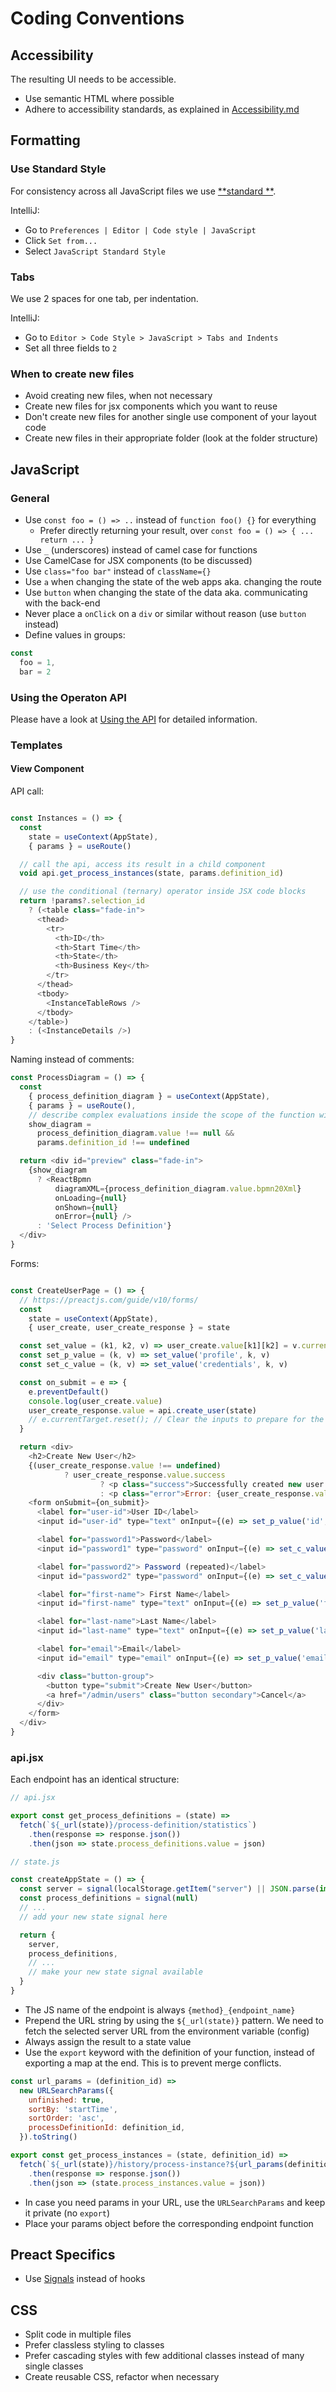 # Coding Conventions

## Accessibility

The resulting UI needs to be accessible.

- Use semantic HTML where possible
- Adhere to accessibility standards, as explained
  in [Accessibility.md](Accessibility.md)

## Formatting

### Use Standard Style

For consistency across all JavaScript files we use [**standard
**](https://github.com/standard/standard?tab=readme-ov-file).

IntelliJ:

- Go to `Preferences | Editor | Code style | JavaScript`
- Click `Set from...`
- Select `JavaScript Standard Style`

### Tabs

We use 2 spaces for one tab, per indentation. 

IntelliJ:

- Go to `Editor > Code Style > JavaScript > Tabs and Indents`
- Set all three fields to `2`

### When to create new files

- Avoid creating new files, when not necessary
- Create new files for jsx components which you want to reuse 
- Don't create new files for another single use component of your layout code
- Create new files in their appropriate folder (look at the folder structure)

## JavaScript

### General

- Use `const foo = () => ..` instead of `function foo() {}` for everything
    - Prefer directly returning your result, over
      `const foo = () => { ... return ... }`
- Use `_` (underscores) instead of camel case for functions
- Use CamelCase for JSX components (to be discussed)
- Use `class="foo bar"` instead of `className={}`
- Use `a` when changing the state of the web apps aka. changing the route
- Use `button` when changing the state of the data aka. communicating with the back-end
- Never place a `onClick` on a `div` or similar without reason (use `button` instead)
- Define values in groups:

```js
const 
  foo = 1,
  bar = 2
```

### Using the Operaton API

Please have a look at [Using the API](Using-the-API.md) for detailed information.

### Templates

#### View Component

API call:

```js

const Instances = () => {
  const
    state = useContext(AppState),
    { params } = useRoute()

  // call the api, access its result in a child component
  void api.get_process_instances(state, params.definition_id)

  // use the conditional (ternary) operator inside JSX code blocks
  return !params?.selection_id
    ? (<table class="fade-in">
      <thead>
        <tr>
          <th>ID</th>
          <th>Start Time</th>
          <th>State</th>
          <th>Business Key</th>
        </tr>
      </thead>
      <tbody>
        <InstanceTableRows />
      </tbody>
    </table>)
    : (<InstanceDetails />)
}

```

Naming instead of comments:

```js
const ProcessDiagram = () => {
  const
    { process_definition_diagram } = useContext(AppState),
    { params } = useRoute(),
    // describe complex evaluations inside the scope of the function with a good name
    show_diagram =
      process_definition_diagram.value !== null &&
      params.definition_id !== undefined

  return <div id="preview" class="fade-in">
    {show_diagram
      ? <ReactBpmn
          diagramXML={process_definition_diagram.value.bpmn20Xml}
          onLoading={null}
          onShown={null}
          onError={null} />
      : 'Select Process Definition'}
  </div>
}
```

Forms:

```js

const CreateUserPage = () => {
  // https://preactjs.com/guide/v10/forms/
  const
    state = useContext(AppState),
    { user_create, user_create_response } = state

  const set_value = (k1, k2, v) => user_create.value[k1][k2] = v.currentTarget.value
  const set_p_value = (k, v) => set_value('profile', k, v)
  const set_c_value = (k, v) => set_value('credentials', k, v)

  const on_submit = e => {
    e.preventDefault()
    console.log(user_create.value)
    user_create_response.value = api.create_user(state)
    // e.currentTarget.reset(); // Clear the inputs to prepare for the next submission
  }

  return <div>
    <h2>Create New User</h2>
    {(user_create_response.value !== undefined)
            ? user_create_response.value.success
                    ? <p class="success">Successfully created new user.</p>
                    : <p class="error">Error: {user_create_response.value?.message}</p> : null}
    <form onSubmit={on_submit}>
      <label for="user-id">User ID</label>
      <input id="user-id" type="text" onInput={(e) => set_p_value('id', e)} required />

      <label for="password1">Password</label>
      <input id="password1" type="password" onInput={(e) => set_c_value('password', e)} required />

      <label for="password2"> Password (repeated)</label>
      <input id="password2" type="password" onInput={(e) => set_c_value('password', e)} />

      <label for="first-name"> First Name</label>
      <input id="first-name" type="text" onInput={(e) => set_p_value('firstName', e)} required />

      <label for="last-name">Last Name</label>
      <input id="last-name" type="text" onInput={(e) => set_p_value('lastName', e)} required />

      <label for="email">Email</label>
      <input id="email" type="email" onInput={(e) => set_p_value('email', e)} required />

      <div class="button-group">
        <button type="submit">Create New User</button>
        <a href="/admin/users" class="button secondary">Cancel</a>
      </div>
    </form>
  </div>
}
```

### api.jsx

Each endpoint has an identical structure:

```js
// api.jsx

export const get_process_definitions = (state) =>
  fetch(`${_url(state)}/process-definition/statistics`)
    .then(response => response.json())
    .then(json => state.process_definitions.value = json)
```

```js
// state.js

const createAppState = () => {
  const server = signal(localStorage.getItem("server") || JSON.parse(import.meta.env.VITE_BACKEND)[0])
  const process_definitions = signal(null)
  // ...
  // add your new state signal here

  return {
    server,
    process_definitions,
    // ...
    // make your new state signal available
  }
}
```

- The JS name of the endpoint is always `{method}_{endpoint_name}`
- Prepend the URL string by using the `${_url(state)}` pattern. We need to fetch
  the selected server URL from the environment variable (config)
- Always assign the result to a state value
- Use the `export` keyword with the definition of your function, instead of
  exporting a map at the end. This is to prevent merge conflicts.

```js
const url_params = (definition_id) =>
  new URLSearchParams({
    unfinished: true,
    sortBy: 'startTime',
    sortOrder: 'asc',
    processDefinitionId: definition_id,
  }).toString()

export const get_process_instances = (state, definition_id) =>
  fetch(`${_url(state)}/history/process-instance?${url_params(definition_id)}`)
    .then(response => response.json())
    .then(json => (state.process_instances.value = json))
```

- In case you need params in your URL, use the `URLSearchParams` and keep it
  private (no `export`)
- Place your params object before the corresponding endpoint function

## Preact Specifics

- Use [Signals](https://preactjs.com/guide/v10/signals/) instead of hooks

## CSS

- Split code in multiple files
- Prefer classless styling to classes
- Prefer cascading styles with few additional classes instead of many single
  classes
- Create reusable CSS, refactor when necessary